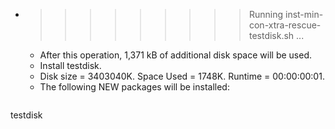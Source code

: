 * >>>>>>>>> Running inst-min-con-xtra-rescue-testdisk.sh ...
  * After this operation, 1,371 kB of additional disk space will be used.
  * Install testdisk.
  * Disk size = 3403040K. Space Used = 1748K. Runtime = 00:00:00:01.
  * The following NEW packages will be installed:
  ```bash
testdisk
  ```
